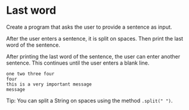 # Last word

Create a program that asks the user to provide a sentence as input.

After the user enters a sentence, it is split on spaces. Then print the last word of the sentence.

After printing the last word of the sentence, the user can enter another sentence. This continues until the user enters a blank line.

```console
one two three four
four
this is a very important message
message
```

Tip: You can split a String on spaces using the method `.split(" ")`.